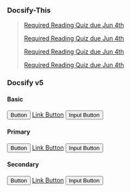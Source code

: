 ### Docsify-This

> [Required Reading Quiz due Jun 4th](https://canvas.sfu.ca/courses/44038/quizzes/166553 ':class=button')
>
> [Required Reading Quiz due Jun 4th](https://canvas.sfu.ca/courses/44038/quizzes/166553 ':class=button-rounded')
>
> [Required Reading Quiz due Jun 4th](https://canvas.sfu.ca/courses/44038/quizzes/166553 ':class=button-secondary')
>
> [Required Reading Quiz due Jun 4th](https://canvas.sfu.ca/courses/44038/quizzes/166553 ':class=button-secondary-rounded')

### Docsify v5

#### Basic

<button type="button">Button</button>
<a href="javascript:void(0);" class="button">Link Button</a>
<input type="button" value="Input Button" class="button">

#### Primary

<button type="button" class="primary">Button</button>
<a href="javascript:void(0);" class="button primary">Link Button</a>
<input type="button" value="Input Button" class="primary">

#### Secondary

<button type="button" class="secondary">Button</button>
<a href="javascript:void(0);" class="button secondary">Link Button</a>
<input type="button" value="Input Button" class="secondary">
